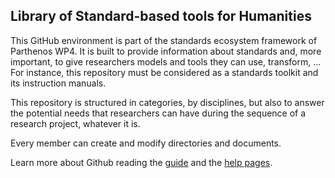 ## Library of Standard-based tools for Humanities

This GitHub environment is part of the standards ecosystem framework of Parthenos WP4.
It is built to provide information about standards and, more important, to give researchers models and tools they can use, transform, …
For instance, this repository must be considered as a standards toolkit and its instruction manuals.

This repository is structured in categories, by disciplines, but also to answer the potential needs that researchers can have during the sequence of a research project, whatever it is.

Every member can create and modify directories and documents.

Learn more about Github reading the [guide](https://guides.github.com/) and the [help pages](https://help.github.com/).
